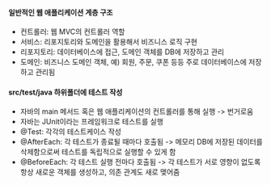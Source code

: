 
#### 일반적인 웹 애플리케이션 계층 구조
- 컨트롤러: 웹 MVC의 컨트롤러 역할
- 서비스: 리포지토리와 도메인을 활용해서 비즈니스 로직 구현
- 리포지토리: 데이터베이스에 접근, 도메인 객체를 DB에 저장하고 관리
- 도메인: 비즈니스 도메인 객체, 예) 회원, 주문, 쿠폰 등등 주로 데이터베이스에 저장하고 관리됨

#### src/test/java 하위폴더에 테스트 작성
- 자바의 main 메서드 혹은 웹 애플리케이션의 컨트롤러를 통해 실행 -> 번거로움
- 자바는 JUnit이라는 프레임워크로 테스트를 실행
- @Test: 각각의 테스트케이스 작성
- @AfterEach: 각 테스트가 종료될 때마다 호출됨 -> 메모리 DB에 저장된 데이터를 삭제함으로써 테스트를 독립적으로 실행할 수 있게 함
- @BeforeEach: 각 테스트 실행 전마다 호출됨 -> 각 테스트가 서로 영향이 없도록 항상 새로운 객체를 생성하고, 의존 관계도 새로 맺어줌
